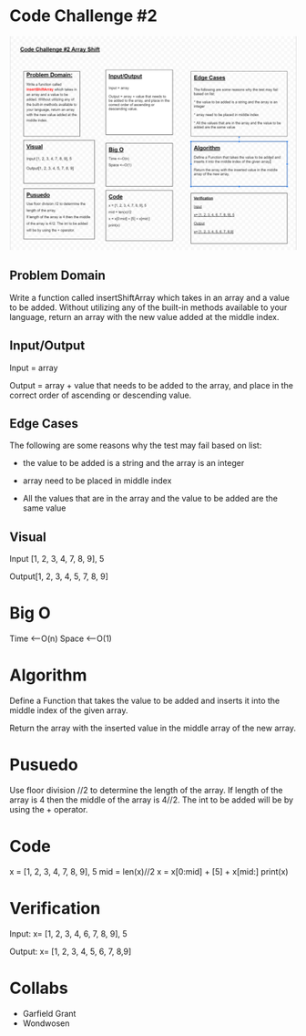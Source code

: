 # Code Challenge #2

![Whiteboard](./array_shift.png)

## Problem Domain
Write a function called insertShiftArray which takes in an array and a value to be added. Without utilizing any of the built-in methods available to your language, return an array with the new value added at the middle index.

## Input/Output
Input = array

Output = array + value that needs to be added to the array, and place in the correct order of ascending or descending value.

## Edge Cases
The following are some reasons why the test may fail based on list:

* the value to be added is a string and the array is an integer

* array need to be placed in middle index

* All the values that are in the array and the value to be added are the same value

## Visual
Input [1, 2, 3, 4, 7, 8, 9], 5

Output[1, 2, 3, 4, 5, 7, 8, 9]

# Big O
Time <--O(n)
Space <--O(1)

# Algorithm
Define a Function that takes the value to be added and inserts it into the middle index of the given array.

Return the array with the inserted value in the middle array of the new array.

# Pusuedo
Use floor division //2 to determine the length of the array.
If length of the array is 4 then the middle of the array is 4//2. The int to be added will be by using the + operator.

# Code
x = [1, 2, 3, 4, 7, 8, 9], 5
mid = len(x)//2
x = x[0:mid] + [5] + x[mid:]
print(x)

# Verification
Input:
x= [1, 2, 3, 4, 6, 7, 8, 9], 5

Output:
x= [1, 2, 3, 4, 5, 6, 7, 8,9]

# Collabs
- Garfield Grant
- Wondwosen 

